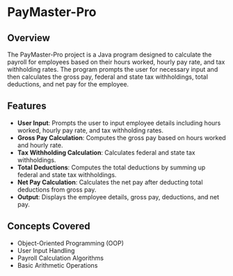 # PayMaster-Pro

## Overview
The PayMaster-Pro project is a Java program designed to calculate the payroll for employees based on their hours worked, hourly pay rate, and tax withholding rates. The program prompts the user for necessary input and then calculates the gross pay, federal and state tax withholdings, total deductions, and net pay for the employee.

## Features
- **User Input**: Prompts the user to input employee details including hours worked, hourly pay rate, and tax withholding rates.
- **Gross Pay Calculation**: Computes the gross pay based on hours worked and hourly rate.
- **Tax Withholding Calculation**: Calculates federal and state tax withholdings.
- **Total Deductions**: Computes the total deductions by summing up federal and state tax withholdings.
- **Net Pay Calculation**: Calculates the net pay after deducting total deductions from gross pay.
- **Output**: Displays the employee details, gross pay, deductions, and net pay.

## Concepts Covered
- Object-Oriented Programming (OOP)
- User Input Handling
- Payroll Calculation Algorithms
- Basic Arithmetic Operations




